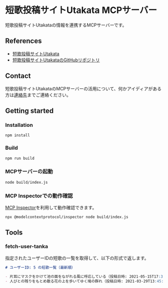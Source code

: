 # 短歌投稿サイトUtakata MCPサーバー

短歌投稿サイトUtakataの情報を連携するMCPサーバーです。

## References

- [短歌投稿サイトUtakata](https://utakatanka.jp/)
- [短歌投稿サイトUtakataのGitHubリポジトリ](https://github.com/fuyu77/utakata)

## Contact

短歌投稿サイトUtakataのMCPサーバーの活用について、何かアイディアがある方は[連絡先](https://utakatanka.jp/about#contacts)までご連絡ください。

## Getting started

### Installation

```
npm install
```

### Build

```
npm run build
```

### MCPサーバーの起動

```
node build/index.js
```

### MCP Inspectorでの動作確認

[MCP Inspector](https://github.com/modelcontextprotocol/inspector)を利用して動作確認できます。

```
npx @modelcontextprotocol/inspector node build/index.js
```

## Tools

### fetch-user-tanka

指定されたユーザーIDの短歌の一覧を取得して、以下の形式で返します。

```md
# ユーザーID: 5 の短歌一覧（最新順）

- 片耳にマスクをかけて池の面をながれる風に呼応している（投稿日時: 2021-05-15T17:39:00.000+09:00、いいね数: 32）
- 人びとの残りをもとめ散る花の上を歩いてゆく鳩の群れ（投稿日時: 2021-03-29T13:45:16.888+09:00、いいね数: 17）
```
